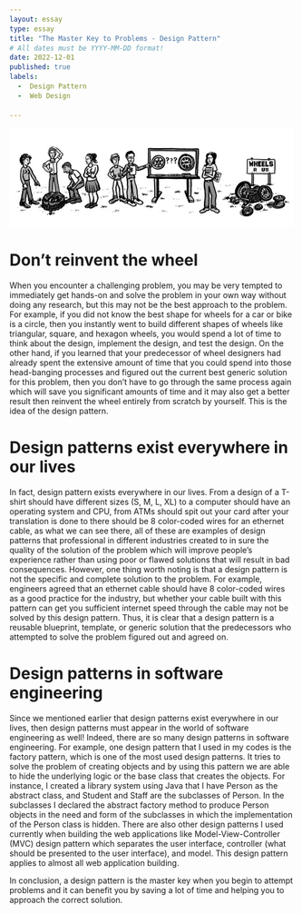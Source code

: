 ```yaml
---
layout: essay
type: essay
title: "The Master Key to Problems - Design Pattern"
# All dates must be YYYY-MM-DD format!
date: 2022-12-01
published: true
labels:
  -  Design Pattern
  -  Web Design

---
```


<img width="500px" class="rounded float-start pe-4" src="../img/essays/wheels.jpg">

# Don’t reinvent the wheel

When you encounter a challenging problem, you may be very tempted to immediately get hands-on and solve the problem in your own way without doing any research, but this may not be the best approach to the problem. For example, if you did not know the best shape for wheels for a car or bike is a circle, then you instantly went to build different shapes of wheels like triangular, square, and hexagon wheels, you would spend a lot of time to think about the design, implement the design, and test the design. On the other hand, if you learned that your predecessor of wheel designers had already spent the extensive amount of time that you could spend into those head-banging processes and figured out the current best generic solution for this problem, then you don’t have to go through the same process again which will save you significant amounts of time and it may also get a better result then reinvent the wheel entirely from scratch by yourself. This is the idea of the design pattern.

# Design patterns exist everywhere in our lives

In fact, design pattern exists everywhere in our lives. From a design of a T-shirt should have different sizes (S, M, L, XL)  to a computer should have an operating system and CPU, from ATMs should spit out your card after your translation is done to there should be 8 color-coded wires for an ethernet cable, as what we can see there, all of these are examples of design patterns that professional in different industries created to in sure the quality of the solution of the problem which will improve people’s experience rather than using poor or flawed solutions that will result in bad consequences. However, one thing worth noting is that a design pattern is not the specific and complete solution to the problem. For example, engineers agreed that an ethernet cable should have 8 color-coded wires as a good practice for the industry, but whether your cable built with this pattern can get you sufficient internet speed through the cable may not be solved by this design pattern. Thus, it is clear that a design pattern is a reusable blueprint, template, or generic solution that the predecessors who attempted to solve the problem figured out and agreed on.


# Design patterns in software engineering 

Since we mentioned earlier that design patterns exist everywhere in our lives, then design patterns must appear in the world of software engineering as well! Indeed, there are so many design patterns in software engineering. For example, one design pattern that I used in my codes is the factory pattern, which is one of the most used design patterns. It tries to solve the problem of creating objects and by using this pattern we are able to hide the underlying logic or the base class that creates the objects. For instance, I created a library system using Java that I have Person as the abstract class, and Student and Staff are the subclasses of Person. In the subclasses I declared the abstract factory method to produce Person objects in the need and form of the subclasses in which the implementation of the Person class is hidden. There are also other design patterns I used currently when building the web applications like Model-View-Controller (MVC) design pattern which separates the user interface, controller (what should be presented to the user interface), and model. This design pattern applies to almost all web application building.

In conclusion, a design pattern is the master key when you begin to attempt problems and it can benefit you by saving a lot of time and helping you to approach the correct solution.


